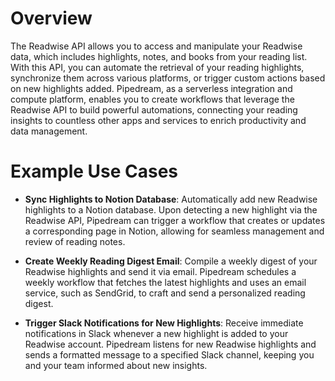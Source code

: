 # Overview

The Readwise API allows you to access and manipulate your Readwise data, which includes highlights, notes, and books from your reading list. With this API, you can automate the retrieval of your reading highlights, synchronize them across various platforms, or trigger custom actions based on new highlights added. Pipedream, as a serverless integration and compute platform, enables you to create workflows that leverage the Readwise API to build powerful automations, connecting your reading insights to countless other apps and services to enrich productivity and data management.

# Example Use Cases

- **Sync Highlights to Notion Database**: Automatically add new Readwise highlights to a Notion database. Upon detecting a new highlight via the Readwise API, Pipedream can trigger a workflow that creates or updates a corresponding page in Notion, allowing for seamless management and review of reading notes.

- **Create Weekly Reading Digest Email**: Compile a weekly digest of your Readwise highlights and send it via email. Pipedream schedules a weekly workflow that fetches the latest highlights and uses an email service, such as SendGrid, to craft and send a personalized reading digest.

- **Trigger Slack Notifications for New Highlights**: Receive immediate notifications in Slack whenever a new highlight is added to your Readwise account. Pipedream listens for new Readwise highlights and sends a formatted message to a specified Slack channel, keeping you and your team informed about new insights.
